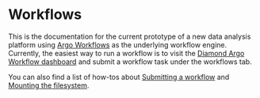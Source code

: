 # Workflows

This is the documentation for the current prototype of a new data analysis
platform using [Argo Workflows](https://argoproj.github.io/workflows/) as
the underlying workflow engine. Currently, the easiest way to run a workflow
is to visit the [Diamond Argo Workflow dashboard](https://workflows.diamond.ac.uk)
and submit a workflow task under the workflows tab.

You can also find a list of how-tos about
[Submitting a workflow](how-tos/submit-workflow.md) and
[Mounting the filesystem](how-tos/mount-filesystem.md).
